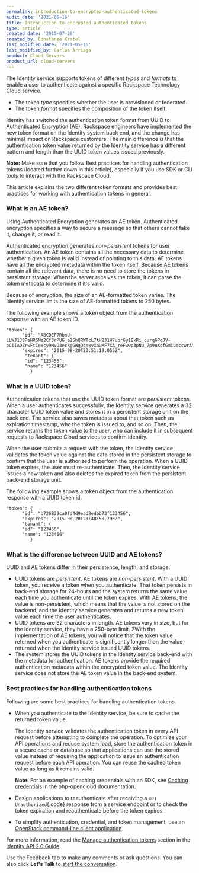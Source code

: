 ```yaml
---
permalink: introduction-to-encrypted-authenticated-tokens
audit_date: '2021-05-16'
title: Introduction to encrypted authenticated tokens
type: article
created_date: '2015-07-28'
created_by: Constanze Kratel
last_modified_date: '2021-05-16'
last_modified_by: Carlos Arriaga
product: Cloud Servers
product_url: cloud-servers
---
```


The Identity service supports tokens of
different *types* and *formats* to enable a user to authenticate against
a specific Rackspace Technology Cloud service.

-   The token *type* specifies whether the user is provisioned
    or federated.
-   The token *format* specifies the composition of the token itself.

Identity has switched the authentication token format
from UUID to Authenticated Encryption (AE). Rackspace engineers
have implemented the new token format on the Identity system back
end, and the change has minimal impact on Rackspace customers. The main
difference is that the authentication token value
returned by the Identity service has a different pattern and length than
the UUID token values issued previously.

**Note:**  Make sure that you follow Best practices for handling authentication
tokens (located further down in this article),
especially if you use SDK or CLI tools to interact with the Rackspace
Cloud.

This article explains the two different token formats and provides best
practices for working with authentication tokens in general.

### What is an AE token?

Using Authenticated Encryption generates an AE token.
Authenticated encryption specifies a way to secure a message so that
others cannot fake it, change it, or read it.

Authenticated encryption generates *non-persistent* tokens for
user authentication. An AE token contains all the necessary data to
determine whether a given token is valid instead of pointing to this
data. AE tokens have all the encrypted metadata within the token
itself. Because AE tokens contain all the relevant data, there is no
need to store the tokens in persistent storage. When the server receives
the token, it can parse the token metadata to determine if it's valid.

Because of encryption, the size of an AE-formatted token varies. The
Identity service limits the size of AE-formatted tokens
to 250 bytes.

The following example shows a token object from the authentication
response with an AE token ID.

    "token": {
          "id": "ABCDEF7RbnU-LLWJ1J8PeHRGMz2Cf3rPUG_a25hQRWTcL7tH231H7ubr6y1EkRi_curq6PqJV-pCiIADZrwFtCexcy9MVO3eckgGWqDqnxvXaUMF7XA_reFwwp3pNu_7p9uXofGmiueccwrA",
          "expires": "2015-08-20T23:51:19.055Z",
           "tenant": {
           "id": "123456",
           "name": "123456"
             }

### What is a UUID token?

Authentication tokens that use the UUID token format
are *persistent* tokens. When a user authenticates successfully, the
Identity service generates a 32 character UUID token
value and stores it in a persistent storage unit on the back end. The service
also saves metadata about that token such as expiration timestamp, who the
token is issued to, and so on. Then, the service returns the token value to
the user, who can include it in subsequent requests to Rackspace Cloud
services to confirm identity.

When the user submits a request with the token, the Identity service
validates the token value against the data stored in the
persistent storage to confirm that the user is authorized to perform the
operation. When a UUID token expires, the user must re-authenticate.
Then, the Identity service issues a new token and also deletes the
expired token from the persistent back-end storage unit.

The following example shows a token object from the authentication
response with a UUID token id.

    "token": {
          "id": "b726839ca0fd4d9ead8edbb73f123456",
          "expires": "2015-08-20T23:48:50.793Z",
          "tenant": {
          "id": "123456",
          "name": "123456"
             }

### What is the difference between UUID and AE tokens?

UUID and AE tokens differ in their persistence, length, and storage.

-   UUID tokens are *persistent*. AE tokens are *non-persistent*. With a
    UUID token, you receive a token when you authenticate. That token
    persists in back-end storage for 24-hours and the system returns the
    same value each time you authenticate until the token expires. With AE
    tokens, the value is non-persistent, which means that the value is
    not stored on the backend, and the Identity service generates and
    returns a new token value each time the user authenticates.
-   UUID tokens are 32 characters in length. AE tokens vary in size, but
    for the Identity service, they have a 250-byte limit.
    2With the implementation of AE tokens, you will notice
    that the token value returned when you authenticate is significantly
    longer than the value returned when the Identity service issued
    UUID tokens.
-   The system stores the UUID tokens in the Identity service back-end
    with the metadata for authentication. AE tokens provide the required
    authentication metadata within the encrypted token value. The
    Identity service does not store the AE token value in the
    back-end system.

### Best practices for handling authentication tokens

Following are some best practices for handling authentication tokens.

-   When you authenticate to the Identity service, be
    sure to cache the returned token value.

    The Identity service validates the authentication
    token in every API request before attempting to complete
    the operation. To optimize your API operations and reduce system
    load, store the authentication token in a secure cache or database
    so that applications can use the stored value instead of requiring
    the application to issue an authentication request before each
    API operation. You can reuse the cached token value as long as it
    remains valid.

    **Note:** For an example of caching credentials with an SDK,
    see [Caching credentials](https://php-opencloud.readthedocs.org/en/latest/caching-creds.html) in
    the php-opencloud documentation.

-   Design applications to reauthenticate after receiving
    a `401 Unauthorized`{.code} response from a service endpoint or to
    check the token expiration and reauthenticate before the token
    expires.

-   To simplify authentication, credential, and token management, use
    an [OpenStack command-line client application](https://wiki.openstack.org/wiki/OpenStackClients).

For more information, read the [Manage authentication tokens](https://docs.rackspace.com/docs/cloud-identity/v2/developer-guide/#manage-authentication-tokens) section
in the [Identity API 2.0 Guide](https://docs.rackspace.com/docs/cloud-identity/v2/developer-guide/).

Use the Feedback tab to make any comments or ask questions. You can also click
**Let's Talk** to [start the conversation](https://www.rackspace.com/). 
